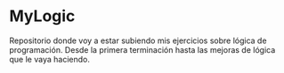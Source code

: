 # MyLogic
Repositorio donde voy a estar subiendo mis ejercicios sobre lógica de programación. 
Desde la primera terminación hasta las mejoras de lógica que le vaya haciendo.
